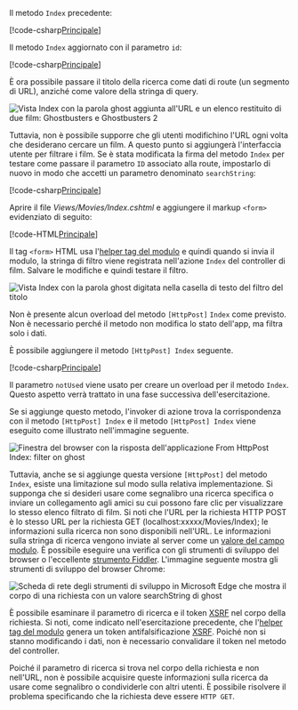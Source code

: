 <!--
[!code-html[Main](../../tutorials/first-mvc-app/start-mvc/sample/MvcMovie/Views/Shared/_Layout.cshtml?highlight=7,31)]


[!code-csharp[Main](../../tutorials/first-mvc-app/start-mvc/sample/MvcMovie/Controllers/MoviesController.cs?name=snippet_1stSearch)]

[!code-csharp[Main](../../tutorials/first-mvc-app/start-mvc/sample/MvcMovie/Controllers/MoviesController.cs?name=snippet_SearchNull)]

![Index view](../../tutorials/first-mvc-app/search/_static/ghost.png)


[!code-csharp[Main](../../tutorials/first-mvc-app/start-mvc/sample/MvcMovie/Startup.cs?highlight=5&name=snippet_1)]

--> 

Il metodo `Index` precedente:

[!code-csharp[Principale](../../tutorials/first-mvc-app/start-mvc/sample/MvcMovie/Controllers/MoviesController.cs?highlight=1,8&name=snippet_1stSearch)]

Il metodo `Index` aggiornato con il parametro `id`:

[!code-csharp[Principale](../../tutorials/first-mvc-app/start-mvc/sample/MvcMovie/Controllers/MoviesController.cs?highlight=1,8&name=snippet_SearchID)]

È ora possibile passare il titolo della ricerca come dati di route (un segmento di URL), anziché come valore della stringa di query.

![Vista Index con la parola ghost aggiunta all'URL e un elenco restituito di due film: Ghostbusters e Ghostbusters 2](../../tutorials/first-mvc-app/search/_static/g2.png)

Tuttavia, non è possibile supporre che gli utenti modifichino l'URL ogni volta che desiderano cercare un film. A questo punto si aggiungerà l'interfaccia utente per filtrare i film. Se è stata modificata la firma del metodo `Index` per testare come passare il parametro `ID` associato alla route, impostarlo di nuovo in modo che accetti un parametro denominato `searchString`:

[!code-csharp[Principale](../../tutorials/first-mvc-app/start-mvc/sample/MvcMovie/Controllers/MoviesController.cs?highlight=1&name=snippet_1stSearch)]

Aprire il file *Views/Movies/Index.cshtml* e aggiungere il markup `<form>` evidenziato di seguito:

[!code-HTML[Principale](../../tutorials/first-mvc-app/start-mvc/sample/MvcMovie/Views/Movies/IndexForm1.cshtml?highlight=10-16&range=4-21)]

Il tag `<form>` HTML usa l'[helper tag del modulo](../../mvc/views/working-with-forms.md) e quindi quando si invia il modulo, la stringa di filtro viene registrata nell'azione `Index` del controller di film. Salvare le modifiche e quindi testare il filtro.

![Vista Index con la parola ghost digitata nella casella di testo del filtro del titolo](../../tutorials/first-mvc-app/search/_static/filter.png)

Non è presente alcun overload del metodo `[HttpPost]` `Index` come previsto. Non è necessario perché il metodo non modifica lo stato dell'app, ma filtra solo i dati.

È possibile aggiungere il metodo `[HttpPost] Index` seguente.

[!code-csharp[Principale](../../tutorials/first-mvc-app/start-mvc/sample/MvcMovie/Controllers/MoviesController.cs?highlight=1&name=snippet_SearchPost)]

Il parametro `notUsed` viene usato per creare un overload per il metodo `Index`. Questo aspetto verrà trattato in una fase successiva dell'esercitazione.

Se si aggiunge questo metodo, l'invoker di azione trova la corrispondenza con il metodo `[HttpPost] Index` e il metodo `[HttpPost] Index` viene eseguito come illustrato nell'immagine seguente.

![Finestra del browser con la risposta dell'applicazione From HttpPost Index: filter on ghost](../../tutorials/first-mvc-app/search/_static/fo.png)

Tuttavia, anche se si aggiunge questa versione `[HttpPost]` del metodo `Index`, esiste una limitazione sul modo sulla relativa implementazione. Si supponga che si desideri usare come segnalibro una ricerca specifica o inviare un collegamento agli amici su cui possono fare clic per visualizzare lo stesso elenco filtrato di film. Si noti che l'URL per la richiesta HTTP POST è lo stesso URL per la richiesta GET (localhost:xxxxx/Movies/Index); le informazioni sulla ricerca non sono disponibili nell'URL. Le informazioni sulla stringa di ricerca vengono inviate al server come un [valore del campo modulo](https://developer.mozilla.org/docs/Web/Guide/HTML/Forms/Sending_and_retrieving_form_data). È possibile eseguire una verifica con gli strumenti di sviluppo del browser o l'eccellente [strumento Fiddler](http://www.telerik.com/fiddler). L'immagine seguente mostra gli strumenti di sviluppo del browser Chrome:

![Scheda di rete degli strumenti di sviluppo in Microsoft Edge che mostra il corpo di una richiesta con un valore searchString di ghost](../../tutorials/first-mvc-app/search/_static/f12_rb.png)

È possibile esaminare il parametro di ricerca e il token [XSRF](../../security/anti-request-forgery.md) nel corpo della richiesta. Si noti, come indicato nell'esercitazione precedente, che l'[helper tag del modulo](../../mvc/views/working-with-forms.md) genera un token antifalsificazione [XSRF](../../security/anti-request-forgery.md). Poiché non si stanno modificando i dati, non è necessario convalidare il token nel metodo del controller.

Poiché il parametro di ricerca si trova nel corpo della richiesta e non nell'URL, non è possibile acquisire queste informazioni sulla ricerca da usare come segnalibro o condividerle con altri utenti. È possibile risolvere il problema specificando che la richiesta deve essere `HTTP GET`.